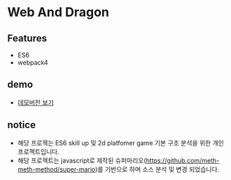 # Web And Dragon

## Features
- ES6
- webpack4

## demo
 - [데모버전 보기](https://puregramer.github.io/WebAndDragon/dist)
 
 ## notice
 - 해당 프로젝는 ES6 skill up 및 2d platfomer game 기본 구조 분석을 위한 개인 프로젝트입니다.
 - 해당 프로젝트는 javascript로 제작된 슈퍼마리오(https://github.com/meth-meth-method/super-mario)를
   기반으로 하며 소스 분석 및 변경 되었습니다.
